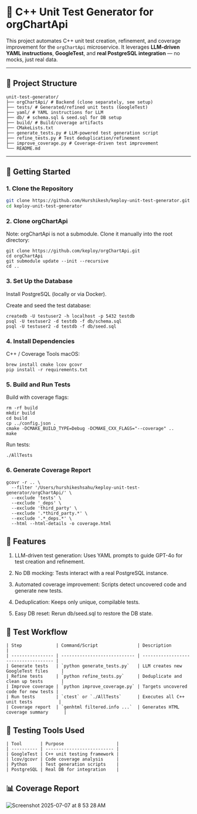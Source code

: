 # 🧪 C++ Unit Test Generator for orgChartApi

This project automates C++ unit test creation, refinement, and coverage improvement for the `orgChartApi` microservice. It leverages **LLM-driven YAML instructions**, **GoogleTest**, and **real PostgreSQL integration** — no mocks, just real data.

---

## 📁 Project Structure
```
unit-test-generator/
├── orgChartApi/ # Backend (clone separately, see setup)
├── tests/ # Generated/refined unit tests (GoogleTest)
├── yaml/ # YAML instructions for LLM
├── db/ # schema.sql & seed.sql for DB setup
├── build/ # Build/coverage artifacts
├── CMakeLists.txt
├── generate_tests.py # LLM-powered test generation script
├── refine_tests.py # Test deduplication/refinement
├── improve_coverage.py # Coverage-driven test improvement
└── README.md
```


---

## 🚀 Getting Started

### 1. Clone the Repository

```bash
git clone https://github.com/Hurshikesh/keploy-unit-test-generator.git
cd keploy-unit-test-generator
```
### 2.  Clone orgChartApi
Note: orgChartApi is not a submodule. Clone it manually into the root directory:
```
git clone https://github.com/keploy/orgChartApi.git
cd orgChartApi
git submodule update --init --recursive
cd ..
```

### 3. Set Up the Database
Install PostgreSQL (locally or via Docker).

Create and seed the test database:

```
createdb -U testuser2 -h localhost -p 5432 testdb
psql -U testuser2 -d testdb -f db/schema.sql
psql -U testuser2 -d testdb -f db/seed.sql

```

### 4. Install Dependencies
C++ / Coverage Tools
macOS:
```
brew install cmake lcov gcovr
pip install -r requirements.txt

```

### 5. Build and Run Tests
Build with coverage flags:
```
rm -rf build                                                                                      
mkdir build
cd build
cp ../config.json .
cmake -DCMAKE_BUILD_TYPE=Debug -DCMAKE_CXX_FLAGS="--coverage" ..
make
```
Run tests:
```
./AllTests
```

### 6. Generate Coverage Report

```
gcovr -r .. \
  --filter '/Users/hurshikeshsahu/keploy-unit-test-generator/orgChartApi/' \
  --exclude 'tests' \
  --exclude '_deps' \
  --exclude 'third_party' \
  --exclude '.*third_party.*' \
  --exclude '.*_deps.*' \
  --html --html-details -o coverage.html
```

## 🧩 Features
1. LLM-driven test generation: Uses YAML prompts to guide GPT-4o for test creation and refinement.

2. No DB mocking: Tests interact with a real PostgreSQL instance.

3. Automated coverage improvement: Scripts detect uncovered code and generate new tests.

4. Deduplication: Keeps only unique, compilable tests.

5. Easy DB reset: Rerun db/seed.sql to restore the DB state.




## 🧪 Test Workflow

```
| Step             | Command/Script               | Description                          |
| ---------------- | ---------------------------- | ------------------------------------ |
| Generate tests   | `python generate_tests.py`   | LLM creates new GoogleTest files     |
| Refine tests     | `python refine_tests.py`     | Deduplicate and clean up tests       |
| Improve coverage | `python improve_coverage.py` | Targets uncovered code for new tests |
| Run tests        | `ctest` or `./AllTests`      | Executes all C++ unit tests          |
| Coverage report  | `genhtml filtered.info ...`  | Generates HTML coverage summary      |

```


## 🧰 Testing Tools Used

```
| Tool       | Purpose                    |
| ---------- | -------------------------- |
| GoogleTest | C++ unit testing framework |
| lcov/gcovr | Code coverage analysis     |
| Python     | Test generation scripts    |
| PostgreSQL | Real DB for integration    |

```

## 📊 Coverage Report

![Screenshot 2025-07-07 at 8 53 28 AM](https://github.com/user-attachments/assets/3a6b5aed-3249-4722-807d-628ac7958554)



